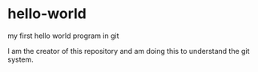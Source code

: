 # hello-world
my first hello world program in git

I am the creator of this repository and am doing this to understand the git system.

